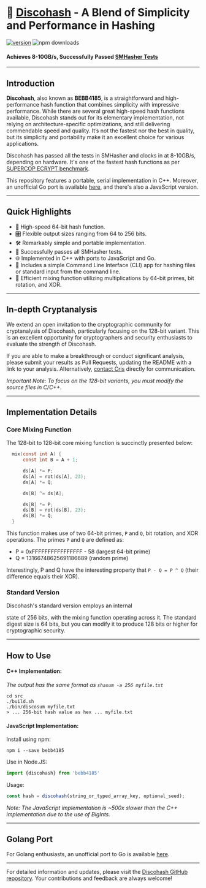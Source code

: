# 🚀 [Discohash](https://github.com/dosyago/discohash) - A Blend of Simplicity and Performance in Hashing

[![version](https://img.shields.io/npm/v/bebb4185.svg?label=&color=0080FF)](https://github.com/cris691/discohash/releases/latest) ![npm downloads](https://img.shields.io/npm/dt/bebb4185)

#### **Achieves 8-10GB/s, Successfully Passed [SMHasher Tests](https://github.com/rurban/smhasher/blob/master/doc/BEBB4185.txt)**

---

## Introduction

**Discohash**, also known as **BEBB4185**, is a straightforward and high-performance hash function that combines simplicity with impressive performance. While there are several great high-speed hash functions available, Discohash stands out for its elementary implementation, not relying on architecture-specific optimizations, and still delivering commendable speed and quality. It’s not the fastest nor the best in quality, but its simplicity and portability make it an excellent choice for various applications.

Discohash has passed all the tests in SMHasher and clocks in at 8-10GB/s, depending on hardware. It's one of the fastest hash functions as per [SUPERCOP ECRYPT benchmark](https://bench.cr.yp.to/impl-hash/bebb4185.html).

This repository features a portable, serial implementation in C++. Moreover, an unofficial Go port is available [here](https://github.com/dgryski/go-disco), and there's also a JavaScript version.

---

## Quick Highlights

- 🚀 High-speed 64-bit hash function.
- 🎛 Flexible output sizes ranging from 64 to 256 bits.
- 🛠 Remarkably simple and portable implementation.
- 🧪 Successfully passes all SMHasher tests.
- 🌐 Implemented in C++ with ports to JavaScript and Go.
- 🔧 Includes a simple Command Line Interface (CLI) app for hashing files or standard input from the command line.
- 🔄 Efficient mixing function utilizing multiplications by 64-bit primes, bit rotation, and XOR.

---

## In-depth Cryptanalysis

We extend an open invitation to the cryptographic community for cryptanalysis of Discohash, particularly focusing on the 128-bit variant. This is an excellent opportunity for cryptographers and security enthusiasts to evaluate the strength of Discohash.

If you are able to make a breakthrough or conduct significant analysis, please submit your results as Pull Requests, updating the README with a link to your analysis. Alternatively, [contact Cris](mailto:cris@dosycorp.com) directly for communication.

*Important Note: To focus on the 128-bit variants, you must modify the source files in C/C++.*

---

## Implementation Details

### Core Mixing Function

The 128-bit to 128-bit core mixing function is succinctly presented below:

```c
  mix(const int A) {
      const int B = A + 1;

      ds[A] *= P;
      ds[A] = rot(ds[A], 23);
      ds[A] *= Q;

      ds[B] ^= ds[A];

      ds[B] *= P;
      ds[B] = rot(ds[B], 23);
      ds[B] *= Q;
  }
```

This function makes use of two 64-bit primes, `P` and `Q`, bit rotation, and XOR operations. The primes `P` and `Q` are defined as:

- P = 0xFFFFFFFFFFFFFFFF - 58 (largest 64-bit prime)
- Q = 13166748625691186689 (random prime)

Interestingly, P and Q have the interesting property that `P - Q = P ^ Q` (their difference equals their XOR).

### Standard Version

Discohash's standard version employs an internal

 state of 256 bits, with the mixing function operating across it. The standard digest size is 64 bits, but you can modify it to produce 128 bits or higher for cryptographic security.

---

## How to Use

#### C++ Implementation:

*The output has the same format as `shasum -a 256 myfile.txt`*

```console
cd src
./build.sh
./bin/discosum myfile.txt
> ... 256-bit hash value as hex ... myfile.txt
```

#### JavaScript Implementation:

Install using npm:

```console
npm i --save bebb4185
```

Use in Node.JS:

```javascript
import {discohash} from 'bebb4185'
```

Usage:

```javascript
const hash = discohash(string_or_typed_array_key, optional_seed);
```

*Note: The JavaScript implementation is ~500x slower than the C++ implementation due to the use of BigInts.*

---

## Golang Port

For Golang enthusiasts, an unofficial port to Go is available [here](https://github.com/dgryski/go-disco).

---

For detailed information and updates, please visit the [Discohash GitHub repository](https://github.com/cris691/discohash). Your contributions and feedback are always welcome!
